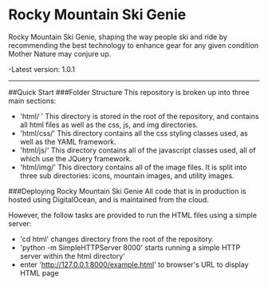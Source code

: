 # Rocky Mountain Ski Genie

Rocky Mountain Ski Genie, shaping the way people ski and ride by recommending the best
    technology to enhance gear for any given condition Mother Nature may conjure up.

-Latest version: 1.0.1

___________________________________________________________________________________________

##Quick Start
###Folder Structure
This repository is broken up into three main sections:

* 'html/ ' This directory is stored in the root of the repository, and contains all html files as well as the css, js, and img directories.
* 'html/css/' This directory contains all the css styling classes used, as well as the YAML framework.
* 'html/js/' This directory contains all of the javascript classes used, all of which use the JQuery framework.
* 'html/img/' This directory contains all of the image files. It is split into three sub directories: icons, mountain images, and utility images.

###Deploying Rocky Mountain Ski Genie
All code that is in production is hosted using DigitalOcean, and is maintained from the cloud. 

However, the follow tasks are provided to run the HTML files using a simple server:
* 'cd html' changes directory from the root of the repository.
* 'python -m SimpleHTTPServer 8000' starts running a simple HTTP server within the html directory'
*  enter 'http://127.0.0.1:8000/example.html' to browser's URL to display HTML page